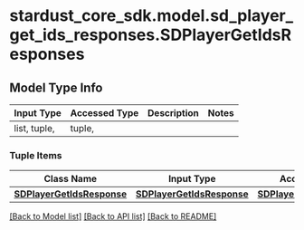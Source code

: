 # stardust_core_sdk.model.sd_player_get_ids_responses.SDPlayerGetIdsResponses

## Model Type Info
Input Type | Accessed Type | Description | Notes
------------ | ------------- | ------------- | -------------
list, tuple,  | tuple,  |  | 

### Tuple Items
Class Name | Input Type | Accessed Type | Description | Notes
------------- | ------------- | ------------- | ------------- | -------------
[**SDPlayerGetIdsResponse**](SDPlayerGetIdsResponse.md) | [**SDPlayerGetIdsResponse**](SDPlayerGetIdsResponse.md) | [**SDPlayerGetIdsResponse**](SDPlayerGetIdsResponse.md) |  | 

[[Back to Model list]](../../README.md#documentation-for-models) [[Back to API list]](../../README.md#documentation-for-api-endpoints) [[Back to README]](../../README.md)


